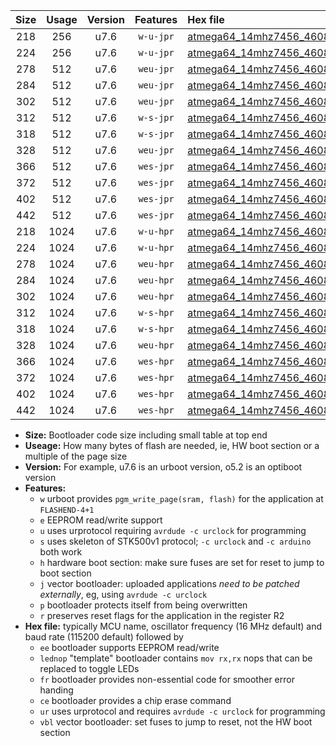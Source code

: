 |Size|Usage|Version|Features|Hex file|
|:-:|:-:|:-:|:-:|:--|
|218|256|u7.6|`w-u-jpr`|[atmega64_14mhz7456_460800bps_ur_vbl.hex](https://raw.githubusercontent.com/stefanrueger/urboot/main/atmega64_14mhz7456_460800bps_ur_vbl.hex)|
|224|256|u7.6|`w-u-jpr`|[atmega64_14mhz7456_460800bps_lednop_ur_vbl.hex](https://raw.githubusercontent.com/stefanrueger/urboot/main/atmega64_14mhz7456_460800bps_lednop_ur_vbl.hex)|
|278|512|u7.6|`weu-jpr`|[atmega64_14mhz7456_460800bps_ee_ur_vbl.hex](https://raw.githubusercontent.com/stefanrueger/urboot/main/atmega64_14mhz7456_460800bps_ee_ur_vbl.hex)|
|284|512|u7.6|`weu-jpr`|[atmega64_14mhz7456_460800bps_ee_lednop_ur_vbl.hex](https://raw.githubusercontent.com/stefanrueger/urboot/main/atmega64_14mhz7456_460800bps_ee_lednop_ur_vbl.hex)|
|302|512|u7.6|`weu-jpr`|[atmega64_14mhz7456_460800bps_ee_lednop_fr_ur_vbl.hex](https://raw.githubusercontent.com/stefanrueger/urboot/main/atmega64_14mhz7456_460800bps_ee_lednop_fr_ur_vbl.hex)|
|312|512|u7.6|`w-s-jpr`|[atmega64_14mhz7456_460800bps_vbl.hex](https://raw.githubusercontent.com/stefanrueger/urboot/main/atmega64_14mhz7456_460800bps_vbl.hex)|
|318|512|u7.6|`w-s-jpr`|[atmega64_14mhz7456_460800bps_lednop_vbl.hex](https://raw.githubusercontent.com/stefanrueger/urboot/main/atmega64_14mhz7456_460800bps_lednop_vbl.hex)|
|328|512|u7.6|`weu-jpr`|[atmega64_14mhz7456_460800bps_ee_lednop_fr_ce_ur_vbl.hex](https://raw.githubusercontent.com/stefanrueger/urboot/main/atmega64_14mhz7456_460800bps_ee_lednop_fr_ce_ur_vbl.hex)|
|366|512|u7.6|`wes-jpr`|[atmega64_14mhz7456_460800bps_ee_vbl.hex](https://raw.githubusercontent.com/stefanrueger/urboot/main/atmega64_14mhz7456_460800bps_ee_vbl.hex)|
|372|512|u7.6|`wes-jpr`|[atmega64_14mhz7456_460800bps_ee_lednop_vbl.hex](https://raw.githubusercontent.com/stefanrueger/urboot/main/atmega64_14mhz7456_460800bps_ee_lednop_vbl.hex)|
|402|512|u7.6|`wes-jpr`|[atmega64_14mhz7456_460800bps_ee_lednop_fr_vbl.hex](https://raw.githubusercontent.com/stefanrueger/urboot/main/atmega64_14mhz7456_460800bps_ee_lednop_fr_vbl.hex)|
|442|512|u7.6|`wes-jpr`|[atmega64_14mhz7456_460800bps_ee_lednop_fr_ce_vbl.hex](https://raw.githubusercontent.com/stefanrueger/urboot/main/atmega64_14mhz7456_460800bps_ee_lednop_fr_ce_vbl.hex)|
|218|1024|u7.6|`w-u-hpr`|[atmega64_14mhz7456_460800bps_ur.hex](https://raw.githubusercontent.com/stefanrueger/urboot/main/atmega64_14mhz7456_460800bps_ur.hex)|
|224|1024|u7.6|`w-u-hpr`|[atmega64_14mhz7456_460800bps_lednop_ur.hex](https://raw.githubusercontent.com/stefanrueger/urboot/main/atmega64_14mhz7456_460800bps_lednop_ur.hex)|
|278|1024|u7.6|`weu-hpr`|[atmega64_14mhz7456_460800bps_ee_ur.hex](https://raw.githubusercontent.com/stefanrueger/urboot/main/atmega64_14mhz7456_460800bps_ee_ur.hex)|
|284|1024|u7.6|`weu-hpr`|[atmega64_14mhz7456_460800bps_ee_lednop_ur.hex](https://raw.githubusercontent.com/stefanrueger/urboot/main/atmega64_14mhz7456_460800bps_ee_lednop_ur.hex)|
|302|1024|u7.6|`weu-hpr`|[atmega64_14mhz7456_460800bps_ee_lednop_fr_ur.hex](https://raw.githubusercontent.com/stefanrueger/urboot/main/atmega64_14mhz7456_460800bps_ee_lednop_fr_ur.hex)|
|312|1024|u7.6|`w-s-hpr`|[atmega64_14mhz7456_460800bps.hex](https://raw.githubusercontent.com/stefanrueger/urboot/main/atmega64_14mhz7456_460800bps.hex)|
|318|1024|u7.6|`w-s-hpr`|[atmega64_14mhz7456_460800bps_lednop.hex](https://raw.githubusercontent.com/stefanrueger/urboot/main/atmega64_14mhz7456_460800bps_lednop.hex)|
|328|1024|u7.6|`weu-hpr`|[atmega64_14mhz7456_460800bps_ee_lednop_fr_ce_ur.hex](https://raw.githubusercontent.com/stefanrueger/urboot/main/atmega64_14mhz7456_460800bps_ee_lednop_fr_ce_ur.hex)|
|366|1024|u7.6|`wes-hpr`|[atmega64_14mhz7456_460800bps_ee.hex](https://raw.githubusercontent.com/stefanrueger/urboot/main/atmega64_14mhz7456_460800bps_ee.hex)|
|372|1024|u7.6|`wes-hpr`|[atmega64_14mhz7456_460800bps_ee_lednop.hex](https://raw.githubusercontent.com/stefanrueger/urboot/main/atmega64_14mhz7456_460800bps_ee_lednop.hex)|
|402|1024|u7.6|`wes-hpr`|[atmega64_14mhz7456_460800bps_ee_lednop_fr.hex](https://raw.githubusercontent.com/stefanrueger/urboot/main/atmega64_14mhz7456_460800bps_ee_lednop_fr.hex)|
|442|1024|u7.6|`wes-hpr`|[atmega64_14mhz7456_460800bps_ee_lednop_fr_ce.hex](https://raw.githubusercontent.com/stefanrueger/urboot/main/atmega64_14mhz7456_460800bps_ee_lednop_fr_ce.hex)|

- **Size:** Bootloader code size including small table at top end
- **Useage:** How many bytes of flash are needed, ie, HW boot section or a multiple of the page size
- **Version:** For example, u7.6 is an urboot version, o5.2 is an optiboot version
- **Features:**
  + `w` urboot provides `pgm_write_page(sram, flash)` for the application at `FLASHEND-4+1`
  + `e` EEPROM read/write support
  + `u` uses urprotocol requiring `avrdude -c urclock` for programming
  + `s` uses skeleton of STK500v1 protocol; `-c urclock` and `-c arduino` both work
  + `h` hardware boot section: make sure fuses are set for reset to jump to boot section
  + `j` vector bootloader: uploaded applications *need to be patched externally*, eg, using `avrdude -c urclock`
  + `p` bootloader protects itself from being overwritten
  + `r` preserves reset flags for the application in the register R2
- **Hex file:** typically MCU name, oscillator frequency (16 MHz default) and baud rate (115200 default) followed by
  + `ee` bootloader supports EEPROM read/write
  + `lednop` "template" bootloader contains `mov rx,rx` nops that can be replaced to toggle LEDs
  + `fr` bootloader provides non-essential code for smoother error handing
  + `ce` bootloader provides a chip erase command
  + `ur` uses urprotocol and requires `avrdude -c urclock` for programming
  + `vbl` vector bootloader: set fuses to jump to reset, not the HW boot section
